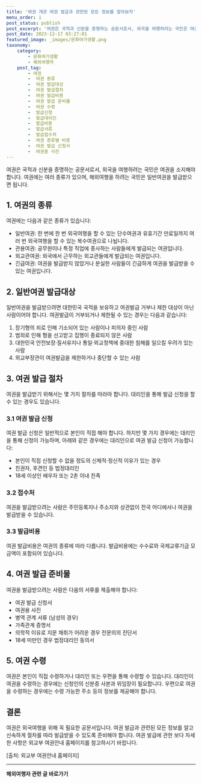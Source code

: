```yaml
---
title: '여권 개관 여권 발급과 관련된 모든 정보를 알아보자'
menu_order: 1
post_status: publish
post_excerpt: '여권은 국적과 신분을 증명하는 공문서로서, 외국을 여행하려는 국민은 여권을 소지해야 합니다. 여권에는 여러 종류가 있으며, 해외여행을 하려는 국민은 일반여권을 발급받으면 됩니다.'
post_date: 2023-12-17 03:27:01
featured_image: _images/문화여가생활.png
taxonomy:
    category:
        - 문화여가생활
        - 해외여행자
    post_tag:
        - 여권
        -  여권 종류
        -  여권 발급대상
        -  여권 발급절차
        -  여권 발급비용
        -  여권 발급 준비물
        -  여권 수령
        -  발급신청
        -  발급대리인
        -  발급비용
        -  발급서류
        -  발급접수처
        -  여권 종류별 비용
        -  여권 발급 신청서
        -  여권용 사진
---
```



여권은 국적과 신분을 증명하는 공문서로서, 외국을 여행하려는 국민은 여권을 소지해야 합니다. 여권에는 여러 종류가 있으며, 해외여행을 하려는 국민은 일반여권을 발급받으면 됩니다.

## 1. 여권의 종류

여권에는 다음과 같은 종류가 있습니다:
- 일반여권: 한 번에 한 번 외국여행을 할 수 있는 단수여권과 유효기간 만료일까지 여러 번 외국여행을 할 수 있는 복수여권으로 나뉩니다.
- 관용여권: 공무원이나 특정 직업에 종사하는 사람들에게 발급되는 여권입니다.
- 외교관여권: 외국에서 근무하는 외교관들에게 발급되는 여권입니다.
- 긴급여권: 여권을 발급받지 않았거나 분실한 사람들이 긴급하게 여권을 발급받을 수 있는 여권입니다.

## 2. 일반여권 발급대상

일반여권을 발급받으려면 대한민국 국적을 보유하고 여권발급 거부나 제한 대상이 아닌 사람이어야 합니다. 여권발급이 거부되거나 제한될 수 있는 경우는 다음과 같습니다:
1. 장기형의 죄로 인해 기소되어 있는 사람이나 피의자 중인 사람
2. 범죄로 인해 형을 선고받고 집행이 종료되지 않은 사람
3. 대한민국 안전보장·질서유지나 통일·외교정책에 중대한 침해를 일으킬 우려가 있는 사람
4. 외교부장관이 여권발급을 제한하거나 중단할 수 있는 사람

## 3. 여권 발급 절차

여권을 발급받기 위해서는 몇 가지 절차를 따라야 합니다. 대리인을 통해 발급 신청을 할 수 있는 경우도 있습니다.

### 3.1 여권 발급 신청 

여권 발급 신청은 일반적으로 본인이 직접 해야 합니다. 하지만 몇 가지 경우에는 대리인을 통해 신청이 가능하며, 아래와 같은 경우에는 대리인으로 여권 발급 신청이 가능합니다:
- 본인이 직접 신청할 수 없을 정도의 신체적·정신적 이유가 있는 경우
- 친권자, 후견인 등 법정대리인
- 18세 이상인 배우자 또는 2촌 이내 친족

### 3.2 접수처

여권을 발급받으려는 사람은 주민등록지나 주소지와 상관없이 전국 어디에서나 여권을 발급받을 수 있습니다.

### 3.3 발급비용

여권 발급비용은 여권의 종류에 따라 다릅니다. 발급비용에는 수수료와 국제교류기금 모금액이 포함되어 있습니다.

## 4. 여권 발급 준비물

여권을 발급받으려는 사람은 다음의 서류를 제출해야 합니다:
- 여권 발급 신청서
- 여권용 사진
- 병역 관계 서류 (남성의 경우)
- 가족관계 증명서
- 의학적 이유로 지문 채취가 어려운 경우 전문의의 진단서
- 18세 미만인 경우 법정대리인 동의서

## 5. 여권 수령

여권은 본인이 직접 수령하거나 대리인 또는 우편을 통해 수령할 수 있습니다. 대리인이 여권을 수령하는 경우에는 신청인의 신분증 사본과 위임장이 필요합니다. 우편으로 여권을 수령하는 경우에는 수령 가능한 주소 등의 정보를 제공해야 합니다.

## 결론

여권은 외국여행을 위해 꼭 필요한 공문서입니다. 여권 발급과 관련된 모든 정보를 알고 신속하게 절차를 따라 발급받을 수 있도록 준비해야 합니다. 여권 발급에 관한 보다 자세한 사항은 외교부 여권안내 홈페이지를 참고하시기 바랍니다.

[출처: 외교부 여권안내 홈페이지]
<!-- wp:separator -->
<hr class="wp-block-separator has-alpha-channel-opacity"/>
<!-- /wp:separator -->

<!-- wp:group {"backgroundColor":"base","layout":{"type":"constrained"}} -->
<div class="wp-block-group has-base-background-color has-background"><!-- wp:paragraph {"align":"center","fontSize":"medium"} -->
<p class="has-text-align-center has-large-font-size"><strong>해외여행자 관련 글 바로가기</strong></p>
<!-- /wp:paragraph -->


<!-- wp:latest-posts
{"categories":[{"id":14870,"count":19,"description":"","link":"https://uknowlaw.com/category/%ed%95%b4%ec%99%b8%ec%97%ac%ed%96%89%ec%9e%90/","name":"해외여행자","slug":"해외여행자","taxonomy":"category","parent":0,"meta":[],"_links":{"self":[{"href":"https://uknowlaw.com/wp-json/wp/v2/categories/14870"}],"collection":[{"href":"https://uknowlaw.com/wp-json/wp/v2/categories"}],"about":[{"href":"https://uknowlaw.com/wp-json/wp/v2/taxonomies/category"}],"wp:post_type":[{"href":"https://uknowlaw.com/wp-json/wp/v2/posts?categories=14870"}],"curies":[{"name":"wp","href":"https://api.w.org/{rel}","templated":true}]}}],"postsToShow":100,"excerptLength":28,"postLayout":"grid","columns":2,"featuredImageAlign":"left","featuredImageSizeSlug":"large","fontSize":"small"} /--></div>
<!-- /wp:group -->